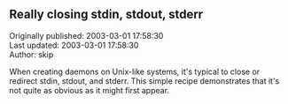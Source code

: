 ## Really closing stdin, stdout, stderr  
Originally published: 2003-03-01 17:58:30  
Last updated: 2003-03-01 17:58:30  
Author: skip   
  
When creating daemons on Unix-like systems, it's typical to close or redirect stdin,
stdout, and stderr.  This simple recipe demonstrates that it's not quite as obvious
as it might first appear.